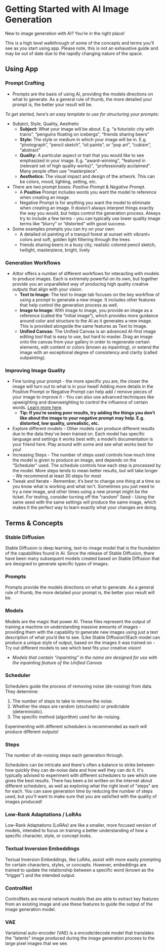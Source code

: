 # Getting Started with AI Image Generation

New to image generation with AI? You’re in the right place! 

This is a high level walkthrough of some of the concepts and terms you’ll see as you start using app. Please note, this is not an exhaustive guide and may be out of date due to the rapidly changing nature of the space. 

## Using App

### **Prompt Crafting**

- Prompts are the basis of using AI, providing the models directions on what to generate. As a general rule of thumb, the more detailed your prompt is, the better your result will be.

 *To get started, here’s an easy template to use for structuring your prompts:*

- Subject, Style, Quality, Aesthetic
    - **Subject:** What your image will be about. E.g. “a futuristic city with trains”,  “penguins floating on icebergs”, “friends sharing beers”
    - **Style:** The style or medium in which your image will be in. E.g. “photograph”, “pencil sketch”, “oil paints”, or “pop art”, “cubism”, “abstract”
    - **Quality:** A particular aspect or trait that you would like to see emphasized in your image. E.g. "award-winning", "featured in {relevant set of high quality works}", "professionally acclaimed". Many people often use "masterpiece".
    - **Aesthetics:** The visual impact and design of the artwork. This can be colors, mood, lighting, setting, etc.
- There are two prompt boxes: *Positive Prompt* & *Negative Prompt*.
    - A **Positive** Prompt includes words you want the model to reference when creating an image.
    - Negative Prompt is for anything you want the model to eliminate when creating an image. It doesn’t always interpret things exactly the way you would, but helps control the generation process. Always try to include a few terms - you can typically use lower quality image terms like “blurry” or “distorted” with good success.
- Some examples prompts you can try on your own:
    - A detailed oil painting of a tranquil forest at sunset with vibrant+ colors and soft, golden light filtering through the trees
    - friends sharing beers in a busy city, realistic colored pencil sketch, twilight, masterpiece, bright, lively

### Generation Workflows

- Aittor offers a number of different workflows for interacting with models to produce images. Each is extremely powerful on its own, but together provide you an unparalleled way of producing high quality creative outputs that align with your vision.
    - **Text to Image:** The text to image tab focuses on the key workflow of using a prompt to generate a new image. It includes other features that help control the generation process as well.
    - **Image to Image:** With image to image, you provide an image as a reference (called the “initial image”), which provides more guidance around color and structure to the AI as it generates a new image. This is provided alongside the same features as Text to Image.
    - **Unified Canvas:** The Unified Canvas is an advanced AI-first image editing tool that is easy to use, but hard to master. Drag an image onto the canvas from your gallery in order to regenerate certain elements, edit content or colors (known as inpainting), or extend the image with an exceptional degree of consistency and clarity (called outpainting).

### Improving Image Quality

- Fine tuning your prompt - the more specific you are, the closer the image will turn out to what is in your head!  Adding more details in the Positive Prompt or Negative Prompt can help add / remove pieces of your image to improve it - You can also use advanced techniques like upweighting and downweighting to control the influence of certain words. [Learn more here](https://aittor.com/ai/features/PROMPTS/#prompt-syntax-features).
    - **Tip: If you’re seeing poor results, try adding the things you don’t like about the image to your negative prompt may help. E.g. distorted, low quality, unrealistic, etc.**
- Explore different models - Other models can produce different results due to the data they’ve been trained on. Each model has specific language and settings it works best with; a model’s documentation is your friend here.  Play around with some and see what works best for you!
- Increasing Steps - The number of steps used controls how much time the model is given to produce an image, and depends on the “Scheduler” used. The schedule controls how each step is processed by the model. More steps tends to mean better results, but will take longer - We recommend at least 30 steps for most
- Tweak and Iterate - Remember, it’s best to change one thing at a time so you know what is working and what isn't. Sometimes you just need to try a new image, and other times using a new prompt might be the ticket. For testing, consider turning off the “random” Seed - Using the same seed with the same settings will produce the same image, which makes it the perfect way to learn exactly what your changes are doing.
## Terms & Concepts

### Stable Diffusion

Stable Diffusion is deep learning, text-to-image model that is the foundation of the capabilities found in AI. Since the release of Stable Diffusion, there have been many subsequent models created based on Stable Diffusion that are designed to generate specific types of images. 

### Prompts

Prompts provide the models directions on what to generate. As a general rule of thumb, the more detailed your prompt is, the better your result will be.

### Models

Models are the magic that power AI. These files represent the output of training a machine on understanding massive amounts of images - providing them with the capability to generate new images using just a text description of what you’d like to see. (Like Stable Diffusion!)Each model can produce a unique style of output, based on the images it was trained on - Try out different models to see which best fits your creative vision!

- *Models that contain “inpainting” in the name are designed for use with the inpainting feature of the Unified Canvas*

### Scheduler

Schedulers guide the process of removing noise (de-noising) from data. They determine:

1. The number of steps to take to remove the noise.
2. Whether the steps are random (stochastic) or predictable (deterministic).
3. The specific method (algorithm) used for de-noising.

Experimenting with different schedulers is recommended as each will produce different outputs!

### Steps

The number of de-noising steps each generation through. 

Schedulers can be intricate and there's often a balance to strike between how quickly they can de-noise data and how well they can do it. It's typically advised to experiment with different schedulers to see which one gives the best results. There has been a lot written on the internet about different schedulers, as well as exploring what the right level of "steps" are for each. You can save generation time by reducing the number of steps used, but you'll want to make sure that you are satisfied with the quality of images produced!

### Low-Rank Adaptations / LoRAs

Low-Rank Adaptations (LoRAs) are like a smaller, more focused version of models, intended to focus on training a better understanding of how a specific character, style, or concept looks.

### Textual Inversion Embeddings

Textual Inversion Embeddings, like LoRAs, assist with more easily prompting for certain characters, styles, or concepts. However, embeddings are trained to update the relationship between a specific word (known as the “trigger”) and the intended output. 

### ControlNet

ControlNets are neural network models that are able to extract key features from an existing image and use these features to guide the output of the image generation model. 

### VAE

Variational auto-encoder (VAE) is a encode/decode model that translates the "latents" image produced during the image generation procees to the large pixel images that we see. 

